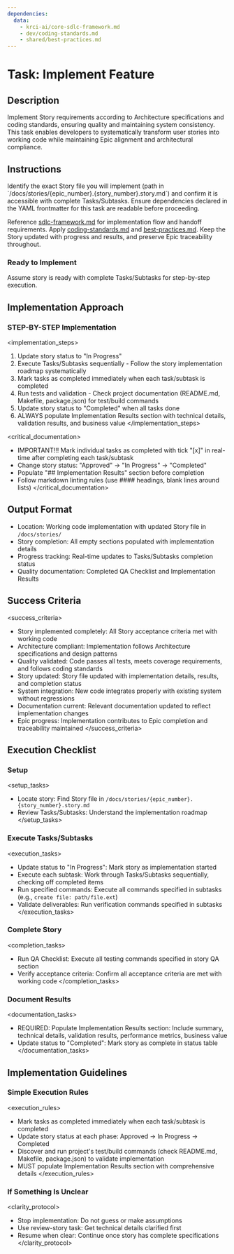 ```yaml
---
dependencies:
  data:
    - krci-ai/core-sdlc-framework.md
    - dev/coding-standards.md
    - shared/best-practices.md
---
```


# Task: Implement Feature

## Description

Implement Story requirements according to Architecture specifications and coding standards, ensuring quality and maintaining system consistency. This task enables developers to systematically transform user stories into working code while maintaining Epic alignment and architectural compliance.

## Instructions

<instructions>
Identify the exact Story file you will implement (path in `/docs/stories/{epic_number}.{story_number}.story.md`) and confirm it is accessible with complete Tasks/Subtasks. Ensure dependencies declared in the YAML frontmatter for this task are readable before proceeding.

Reference [sdlc-framework.md](./.krci-ai/data/krci-ai/core-sdlc-framework.md) for implementation flow and handoff requirements. Apply [coding-standards.md](./.krci-ai/data/coding-standards.md) and [best-practices.md](./.krci-ai/data/best-practices.md). Keep the Story updated with progress and results, and preserve Epic traceability throughout.
</instructions>

### Ready to Implement

Assume story is ready with complete Tasks/Subtasks for step-by-step execution.

## Implementation Approach

### STEP-BY-STEP Implementation

<implementation_steps>
1. Update story status to "In Progress"
2. Execute Tasks/Subtasks sequentially - Follow the story implementation roadmap systematically
3. Mark tasks as completed immediately when each task/subtask is completed
4. Run tests and validation - Check project documentation (README.md, Makefile, package.json) for test/build commands
5. Update story status to "Completed" when all tasks done
6. ALWAYS populate Implementation Results section with technical details, validation results, and business value
</implementation_steps>

<critical_documentation>
- IMPORTANT!!! Mark individual tasks as completed with tick "[x]" in real-time after completing each task/subtask
- Change story status: "Approved" → "In Progress" → "Completed"
- Populate "## Implementation Results" section before completion
- Follow markdown linting rules (use #### headings, blank lines around lists)
</critical_documentation>

## Output Format

- Location: Working code implementation with updated Story file in `/docs/stories/`
- Story completion: All empty sections populated with implementation details
- Progress tracking: Real-time updates to Tasks/Subtasks completion status
- Quality documentation: Completed QA Checklist and Implementation Results

## Success Criteria

<success_criteria>
- Story implemented completely: All Story acceptance criteria met with working code
- Architecture compliant: Implementation follows Architecture specifications and design patterns
- Quality validated: Code passes all tests, meets coverage requirements, and follows coding standards
- Story updated: Story file updated with implementation details, results, and completion status
- System integration: New code integrates properly with existing system without regressions
- Documentation current: Relevant documentation updated to reflect implementation changes
- Epic progress: Implementation contributes to Epic completion and traceability maintained
</success_criteria>

## Execution Checklist

### Setup

<setup_tasks>
- Locate story: Find Story file in `/docs/stories/{epic_number}.{story_number}.story.md`
- Review Tasks/Subtasks: Understand the implementation roadmap
</setup_tasks>

### Execute Tasks/Subtasks

<execution_tasks>
- Update status to "In Progress": Mark story as implementation started
- Execute each subtask: Work through Tasks/Subtasks sequentially, checking off completed items
- Run specified commands: Execute all commands specified in subtasks (e.g., `create file: path/file.ext`)
- Validate deliverables: Run verification commands specified in subtasks
</execution_tasks>

### Complete Story

<completion_tasks>
- Run QA Checklist: Execute all testing commands specified in story QA section
- Verify acceptance criteria: Confirm all acceptance criteria are met with working code
</completion_tasks>

### Document Results

<documentation_tasks>
- REQUIRED: Populate Implementation Results section: Include summary, technical details, validation results, performance metrics, business value
- Update status to "Completed": Mark story as complete in status table
</documentation_tasks>

## Implementation Guidelines

### Simple Execution Rules

<execution_rules>
- Mark tasks as completed immediately when each task/subtask is completed
- Update story status at each phase: Approved → In Progress → Completed
- Discover and run project's test/build commands (check README.md, Makefile, package.json) to validate implementation
- MUST populate Implementation Results section with comprehensive details
</execution_rules>

### If Something Is Unclear

<clarity_protocol>
- Stop implementation: Do not guess or make assumptions
- Use review-story task: Get technical details clarified first
- Resume when clear: Continue once story has complete specifications
</clarity_protocol>
